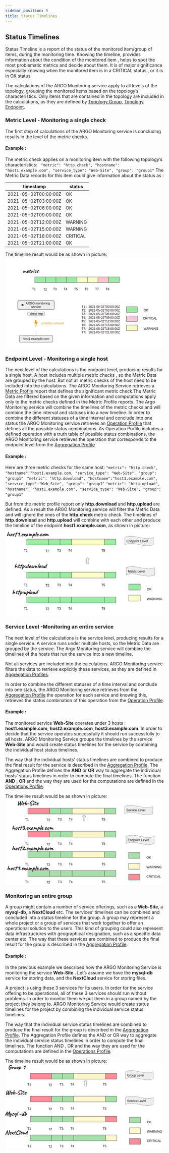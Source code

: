 ```yaml
---
sidebar_position: 5
title: Status Timelines 
---
```


## Status Timelines 
Status Timeline is a report of the status of the monitored item/group of items, during the monitoring time. Knowing the timeline, provides information about the condition of the monitored item  , helps to spot the most problematic metrics and decide about them. It is of major significance especially knowing when the monitored item is in a CRITICAL status , or it is in OK status 

The calculations of the ARGO Monitoring service apply to all levels of the topology, grouping the monitored items based on the topology’s characteristics. Only items that are contained in the topology are included in the calculations, as they are defined by [Topology Group](groupTopology.md), [Topology Endpoint](endpTopology.md). 

### Metric Level  - Monitoring a single check 

The first step of calculations of the ARGO Monitoring service is concluding results in the level of the metric checks. 

#### Example :  

The metric check applies on a monitoring item with the following topology’s characteristics:
`  "metric": "http.check",
  "hostname": "host1.example.com",
  "service_type": "Web-Site",
  "group": "group1"
`
The Metric Data records for this item could give information about the status as : 

timestamp  | status
------------- | -------------
2021-05-02T00:00:00Z  | OK
2021-05-02T03:00:00Z  | OK
2021-05-02T06:00:00Z  | OK
2021-05-02T09:00:00Z  | OK
2021-05-02T12:00:00Z  | WARNING
2021-05-02T15:00:00Z  | WARNING
2021-05-02T18:00:00Z  | CRITICAL
2021-05-02T21:00:00Z  | OK

The timeline result would be as shown in picture: ![](/img/reports/metrictimelines.png) 

### Endpoint Level  - Monitoring a single host  

The next level of the calculations is the endpoint level, producing results for a single host. A host includes multiple metric checks , so the Metric Data are grouped by the host. But not all metric checks of the host need to be included into the calculations. 
The ARGO Monitoring Service retrieves a [Metric Profile](metric_report.md) report that defines the significant metric check.The Metric Data are filtered based on the given information and computations apply only to the metric checks defined in the Metric Profile reports.  The Argo Monitoring service will combine the timelines of the metric checks and will combine the time interval and statuses into a new timeline.  In order to combine the different statuses of a time interval and conclude into one status the ARGO Monitoring service retrieves an [Operation Profile](operations-profile.md) that defines all the possible status combinations. As Operation Profile includes a defined operation with a truth table of possible status combinations, the ARGO Monitoring service retrieves the operation that corresponds to the endpoint level from the [Aggregation Profile](aggregation-profile.md)

#### Example :  

Here are three  metric checks for the same host: 
` "metric": "http.check",         
"hostname":"host1.example.com,
"service_type": "Web-Site",
"group": "group1" `
` "metric": "http.download",
"hostname":"host1.example.com",
"service_type":"Web-Site",
"group": "group1"` 
` "metric": "http.upload",
"hostname": "host1.example.com",
"service_type": "Web-Site",
"group": "group1" `

But from the metric profile report only **http.download** and **http.upload** are defined. 
As a result the ARGO Monitoring service will filter the Metric Data and will ignore the ones of the  **http.check** metric check. The timelines of **http.download** and **http.upload** will combine with each other and produce the timeline of the endpoint **host1.example.com**, as shown in picture: ![](/img/reports/endptimelines.png) 

### Service Level  -Monitoring an entire service 

The next level of the calculations is the service level, producing results for a single service. A service runs under multiple hosts, so the Metric Data are grouped by the service.  The Argo Monitoring service will combine the timelines of the hosts that run the service into a new timeline.

Not all services are included into the calculations. ARGO Monitoring service filters the data to retrieve explicitly these services, as they are defined in [Aggregation Profiles](aggregation-profile.md).

In order to combine the different statuses of a time interval and conclude into one status, the ARGO Monitoring service retrieves from the [Aggregation Profile](aggregation-profile.md) the operation for each service and knowing this, retrieves the status combination of this operation from the [Operation Profile](operations_profile.md).

#### Example : 

The monitored service **Web-Site** operates under 3 hosts :
**host1.example.com**, **host2.example.com**, **host3.example.com**. In order to decide that the service operates successfully it should run successfully to all hosts. ARGO Monitoring Service groups the timelines by the service **Web-Site** and would create status timelines for the service by combining the individual host status timelines.  
 
The way that the individual hosts’ status timelines are combined to produce the final result for the service is described in the [Aggregation Profile](aggregation-profile.md). The Aggregation Profile defines the **AND** or **OR** way to aggregate the individual hosts’ status timelines  in order to compute the final timelines. The function **AND** , **OR** and the way they are used for the computations are defined in the [Operations Profile](operations_profile.md). 

The timeline result would be as shown in picture: ![](/img/reports/servicetimelines.png) 

### Monitoring an entire group 

A group might contain a number of service offerings, such as a **Web-Site**, a **mysql-db**, a **NextCloud** etc. The services’ timelines can be combined and concluded into a status timeline for the group.  A group may represent a whole project or a group of services that work together to offer an operational solution to the users. This kind of grouping could also represent data infrastructures with geographical designation, such as a specific data center etc.
The way that these services are combined to produce the final result for the group is described in the [Aggregation Profile](aggregation-profile.md). 

#### Example : 

In the previous example we described how the ARGO Monitoring Service is monitoring the service **Web-Site** . Let’s assume we have the **mysql-db** service for storing data, and the **NextCloud** service for storing files. 

A project is using these 3 services for its users. In order for the service offering to be  operational, all of these 3 services should run without problems. In order to monitor them we put them in a group named by the project they belong to.  ARGO Monitoring Service would create status timelines for the project by combining the individual service status timelines.

The way that the individual service status timelines are combined to produce the final result for the group is described in the [Aggregation Profile](aggregation-profile.md). The Aggregation Profile defines the AND or OR way to aggregate the individual service status timelines  in order to compute the final timelines. The function AND , OR and the way they are used for the computations are defined in the [Operations Profile](operations_profile.md). 


The timeline result would be as shown in picture: ![](/img/reports/grouptimelines.png) 

